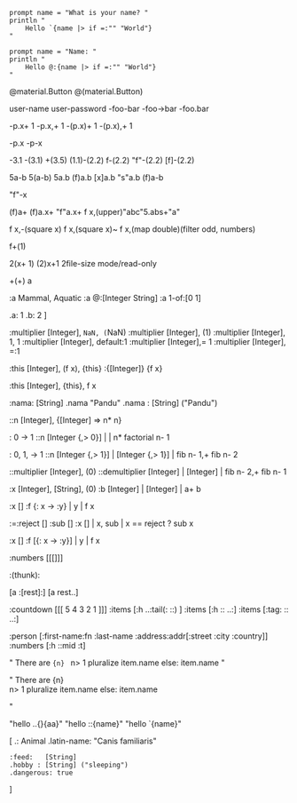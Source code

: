 ```
prompt name = "What is your name? "
println "
	Hello `{name |> if =:"" "World"}
"
```

```
prompt name = "Name: "
println "
	Hello @:{name |> if =:"" "World"}
"
```

@material.Button
@(material.Button)


user-name
user-password
-foo-bar
-foo->bar
-foo.bar

-p.x+ 1
-p.x,+ 1
-(p.x)+ 1
-(p.x),+ 1

-p.x
-p-x

-3.1
-(3.1)
+(3.5)
(1.1)-(2.2)
f-(2.2)
"f"-(2.2)
[f]-(2.2)

5a-b 5(a-b)
5a.b
(f)a.b
[x]a.b
"s"a.b
(f)a-b

"f"-x

(f)a+
(f)a.x+
"f"a.x+
f x,(upper)"abc"5.abs+"a"

f x,-(square x)
f x,(square x)~
f x,(map double)(filter odd, numbers)

f+(1)


2(x+ 1)
(2)x+1
2file-size
mode/read-only


+(+) a


:a Mammal, Aquatic
:a @:[Integer String]
:a 1-of:[0 1]

.a: 1
.b: 2
]


:multiplier [Integer], `NaN, (`NaN)
:multiplier [Integer], (1)
:multiplier [Integer], 1, 1
:multiplier [Integer], default:1
:multiplier [Integer],= 1
:multiplier [Integer], =:1


:this [Integer], (f x), {this}
:{[Integer]} {f x}

:this [Integer], {this}, f x

:nama: [String]
.nama "Pandu"
.nama : [String] ("Pandu")




::n [Integer], {[Integer] => n* n}

: 0 -> 1
::n   [Integer {,> 0}]
    |
	|
	n* factorial n- 1


: 0, 1, -> 1
::n   [Integer {,> 1}]
	| [Integer {,> 1}]
	|
	fib n- 1,+ fib n- 2


::multiplier   [Integer], (0)
::demultiplier [Integer]
	|		   [Integer]
	|
	fib n- 2,+ fib n- 1

:x    [Integer], [String], (0)
:b    [Integer]
	| [Integer]
	|
	a+ b


:x	  []
:f    {: x -> :y}
	| y
	|
	f x


:=:reject []
:sub      []
:x        []
	| x, sub
	|
	x == reject ?
		sub
	x



:x	  []
:f    [{: x -> :y}]
	| y
	|
	f x



:numbers [[[]]]

:(thunk):

[a :[rest]:]
[a rest..]

:countdown [[[ 5 4 3 2 1 ]]]
:items [:h ..:tail(: ::) ]
:items [:h :: ..:]
:items [:tag: :: ..:]



:person [:first-name:fn :last-name :address:addr[:street :city :country]]
:numbers [:h ::mid :t]


"
	There are `{n} `
		n> 1
			pluralize item.name
		else:
			item.name
"

"
	There are \{n} \
		n> 1
			pluralize item.name
		else:
			item.name
	
"

"hello ..{}{aa}"
"hello ::{name}"
"hello `{name}"


[
	.: Animal
		.latin-name: "Canis familiaris"

	:feed:   [String]
	.hobby : [String] ("sleeping")
	.dangerous: true
]
